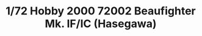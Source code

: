 ---
layout: product
title: "1/72 Hobby 2000 72002 Beaufighter Mk. IF/IC (Hasegawa)"
price: "4600" 
desc: "Maketa"
img_path: "/assets/img/H2K72002.webp"
brand: "N/A"
available: false
special_offer: false
new: false
soon: false
cat: "010000"
subcat: "011900"
subsubcat: "0N/A"
sifra: "H2K72002"
popular: false
spec: false
---